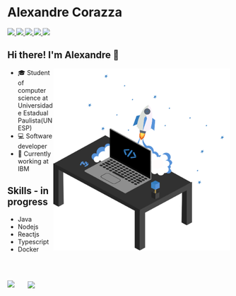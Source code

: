 # Alexandre Corazza

<p align="left">
  <a href="mailto:alexandre_corazza@yahoo.com.br">
    <img src="https://img.shields.io/badge/-alexandre_corazza@yahoo.com.br-327BBE?style=flat-square&logo=Yahoo!&logoColor=white&link=mailto:alexandre_corazza@yahoo.com.br" />
  </a>
  <a href="https://www.linkedin.com/in/alexandrecorazza">
    <img src="https://img.shields.io/badge/-Alexandre%20Corazza-327BBE?style=flat-square&logo=Linkedin&logoColor=white&link=https://www.linkedin.com/in/alexandrecorazza" />
  </a>
  <a href="https://www.facebook.com/alexandre.corazza">
    <img src="https://img.shields.io/badge/-Alexandre%20Corazza-327BBE?style=flat-square&logo=Facebook&logoColor=white&link=https://www.facebook.com/alexandre.corazza"/>
  </a>
  <a href="https://www.instagram.com/aleecorazza/">
    <img src="https://img.shields.io/badge/-Alexandre%20Corazza-327BBE?style=flat-square&logo=Instagram&logoColor=white&link=https://www.instagram.com/aleecorazza/"/>
  </a>
  <a href="https://github.com/alexandrecorazza/?tab=follow">
    <img src="https://img.shields.io/github/followers/alexandrecorazza?label=Follow%20Me&style=social"/>
  </a>
</p>

## Hi there! I'm Alexandre :wave:
<img align="right" width="400px" src="./my-personal-repository.svg" />

- :mortar_board: Student of computer science at Universidade Estadual Paulista(UNESP)
- :computer: Software developer
- :briefcase: Currently working at IBM

## Skills - in progress

- Java
- Nodejs
- Reactjs
- Typescript
- Docker
<!-- <img style="max-width:100%;width: 150px;" src="https://img.shields.io/badge/NodeJS-FFFFFF?style=for-the-badge&logo=Node.js&logoColor=8ac03c"/> -->
<!-- <img style="max-width:100%;width: 150px;" src="https://img.shields.io/badge/React-FFFFFF?style=for-the-badge&logo=React&logoColor=60dbfc"/> -->
<!-- <img style="max-width:100%;width: 150px;" src="https://img.shields.io/badge/TypeScript-FFFFFF?style=for-the-badge&logo=TypeScript&logoColor=0685d2"/> -->
<!-- <img style="max-width:100%;width: 150px;" src="https://img.shields.io/badge/Docker-FFFFFF?style=for-the-badge&logo=Docker&logoColor=0e97e5"/> -->

</br></br>
<p>
    <img align="left" height="165" src="https://github-readme-stats.vercel.app/api?username=alexandrecorazza&count_private=true&show_icons=true&custom_title=GitHub%20Status&hide=issues&title_color=327BBE&icon_color=ffaf43&bg_color=ffffff00&text_color=5893d9&hide_border=true"/>
    <a href="https://github.com/alexandrecorazza/github-readme-stats">
        <img align="center" src="https://github-readme-stats.anuraghazra1.vercel.app/api/top-langs/?username=alexandrecorazza&bg_color=ffffff00&title_color=327BBE&hide_border=true" style="padding-left: 30px;"/>
    </a>
</p>
